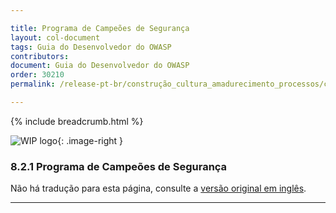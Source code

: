 ```yaml
---

title: Programa de Campeões de Segurança
layout: col-document
tags: Guia do Desenvolvedor do OWASP
contributors:
document: Guia do Desenvolvedor do OWASP
order: 30210
permalink: /release-pt-br/construção_cultura_amadurecimento_processos/campeões_segurança/programa/

---
```


{% include breadcrumb.html %}

<style type="text/css">
.image-right {
  height: 180px;
  display: block;
  margin-left: auto;
  margin-right: auto;
  float: right;
}
</style>

![WIP logo](../../../../assets/images/dg_wip.png "Trabalho em andamento"){: .image-right }

### 8.2.1 Programa de Campeões de Segurança

Não há tradução para esta página, consulte a [versão original em inglês][release1021].

----

[release1021]: https://github.com/OWASP/www-project-developer-guide/blob/main/draft/10-culture-process/02-security-champions/01-security-champions-program.md
